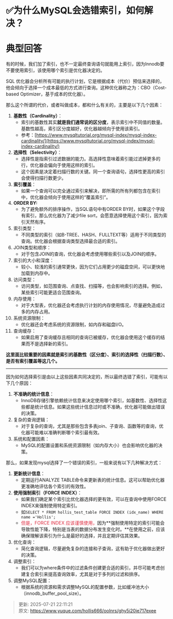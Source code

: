 # ✅为什么MySQL会选错索引，如何解决？

# 典型回答


有的时候，我们加了索引，也不一定最终查询语句就能用上索引，因为Innodb要不要使用索引，该使用哪个索引是优化器决定的。



SQL 优化器会分析所有可能的执行计划，它是根据成本（代价）预估来选择的，他会倾向于选择一个成本最低的方式进行查询。这种优化器称之为：CBO（Cost-based Optimizer，基于成本的优化器）。



那么这个所谓的代价，或者叫做成本，都和什么有关的，主要是以下几个因素：



1. **基数性（Cardinality）**：
    - 索引的基数性其实**就是我们通常说的区分度**，表示索引中不同值的数量。基数性越高，索引区分度越好，优化器越倾向于使用该索引。
    - 参考：[https://www.mysqltutorial.org/mysql-index/mysql-index-cardinality/](https://www.mysqltutorial.org/mysql-index/mysql-index-cardinality/)
2. **选择性（Selectivity）**：
    - 选择性是指索引过滤数据的能力。高选择性意味着索引能过滤掉更多的行，优化器会偏向于使用这样的索引。
    - 这个因素是决定着扫描行数的关键。同一个查询语句，选择性更高的索引会使得扫描行数更少。
3. **索引覆盖**：
    - 如果一个查询可以完全通过索引来解决，即所需的所有列都包含在索引中，优化器会倾向于使用这样的“覆盖索引”。
4. **ORDER BY:**
    - 为了避免额外的排序操作，当SQL语句中有ORDER BY时，如果这个字段有索引，那么优化器为了减少file sort，会愿意选择使用这个索引，因为索引天然有序。
5. 索引类型：
    - 不同类型的索引（如B-TREE、HASH、FULLTEXT等）适用于不同类型的查询。优化器会根据查询类型选择最合适的索引。
6. JOIN类型和顺序：
    - 对于包含JOIN的查询，优化器会考虑使用哪些索引以及JOIN的顺序。
7. 索引的大小和深度：
    - 较小、较浅的索引通常更快，因为它们占用更少的磁盘空间，可以更快地加载到内存中。
8. 访问类型：
    - 访问类型，如范围查询、点查找、扫描等，也会影响索引的选择。例如，某些索引可能更适合范围查询。
9. 内存使用：
    - 对于大型表，优化器还会考虑执行计划的内存使用情况，尽量避免造成过多的内存占用。
10. 系统资源限制：
    - 优化器还会考虑系统的资源限制，如内存和磁盘I/O。
11. 查询缓存：
    - 如果启用了查询缓存且相同的查询已被缓存，优化器会使用这个缓存的结果而不是选择新的索引。

  
**这里面比较重要的因素就是索引的基数性（区分度）、索引的选择性（扫描行数）、是否有索引覆盖等这几个。**

****

因为如何选择索引是由以上这些因素共同决定的，所以最终选错了索引，可能有以下几个原因：



1. **不准确的统计信息**：
    - InnoDB存储引擎依赖统计信息来决定使用哪个索引，如基数性、选择性这些都是统计信息。如果这些统计信息过时或不准确，优化器可能做出错误的决策。
2. 复杂的查询逻辑：
    - 对于复杂的查询，尤其是那些包含多表join、子查询、函数等的查询，优化器可能难以准确判断哪个索引最有效。
3. 系统和配置因素：
    - MySQL的配置设置和系统资源限制（如内存大小）也会影响优化器的决策。



那么，如果发现mysql选择了一个错误的索引，一般来说有以下几种解决方式：



1. **更新统计信息**：
    - 定期运行ANALYZE TABLE命令来更新表的统计信息。这可以帮助优化器更准确地评估各个索引的有效性。
2. **使用强制索引（FORCE INDEX）**：
    - 如果我们确定某个索引比优化器选择的更有效，可以在查询中使用FORCE INDEX来强制使用特定索引。
    - 如`SELECT * FROM hollis_test_table FORCE INDEX (idx_name) WHERE name ='Hollis';`
    - <font style="color:#DF2A3F;">但是，FORCE INDEX 应该谨慎使用，</font>因为**强制使用特定的索引可能会导致性能下降，特别是当表的数据分布发生变化时。**在使用之前，应该确保理解该索引为什么是最好的选择，并且定期评估其效果。
3. 优化查询：
    - 简化查询逻辑，尽量避免复杂的连接和子查询，这有助于优化器做出更好的决策。
4. 调整索引：
    - 我们可以为where条件中的过滤条件创建更合适的索引，并尽可能考虑创建复合索引来提高查询效率，尤其是对于多列的过滤和排序。
5. 调整MySQL配置：
    - 根据系统的资源和需求调整MySQL的配置参数，比如缓冲池大小（innodb_buffer_pool_size）。



> 更新: 2025-07-21 22:11:21  
> 原文: <https://www.yuque.com/hollis666/oolnrs/ghy5i20ie717exee>